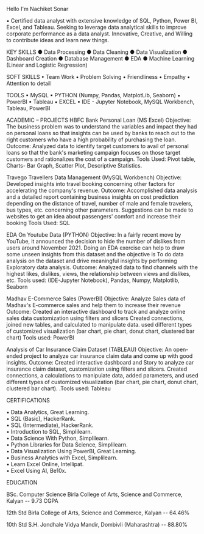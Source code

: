 Hello I'm Nachiket Sonar

▪	Certified data analyst with extensive knowledge of SQL, Python, Power BI, Excel, and Tableau. Seeking to leverage data analytical skills to improve corporate performance as a data analyst. Innovative, Creative, and Willing to contribute ideas and learn new things.

KEY SKILLS
●	Data Processing
●	Data Cleaning
●	Data Visualization
●	Dashboard Creation
●	Database Management
●	EDA
●	Machine Learning (Linear and Logistic Regression)

SOFT SKILLS	
•	Team Work
•	Problem Solving
•	Friendliness
•	Empathy
•	Attention to detail

TOOLS
▪	MySQL
▪	PYTHON (Numpy, Pandas, MatplotLib, Seaborn)
▪	PowerBI
▪	Tableau
▪	EXCEL
▪	IDE - Jupyter Notebook, MySQL Workbench, Tableau, PowerBI


ACADEMIC – PROJECTS
HBFC Bank Personal Loan (MS Excel)
Objective: The business problem was to understand the variables and impact they had on personal loans so that insights can be used by banks to reach out to the right customers who have a high probability of purchasing the loan. Outcome: Analyzed data to identify target customers to avail of personal loans so that the bank's marketing campaign focuses on those target customers and rationalizes the cost of a campaign.
Tools Used: Pivot table, Charts- Bar Graph, Scatter Plot, Descriptive Statistics.

Travego Travellers Data Management (MySQL Workbench)
Objective: Developed insights into travel booking concerning other factors for accelerating the company's revenue. Outcome: Accomplished data analysis and a detailed report containing business insights on cost prediction depending on the distance of travel, number of male and female travelers, bus types, etc. concerning other parameters. Suggestions can be made to websites to get an idea about passengers' comfort and increase their booking
Tools Used: SQL

EDA On Youtube Data (PYTHON)
Objective: In a fairly recent move by YouTube, it announced the decision to hide the number of dislikes from users around November 2021. Doing an EDA exercise can help to draw some unseen insights from this dataset and the objective is To do data analysis on the dataset and drive meaningful insights by performing 
Exploratory data analysis. 
Outcome: Analyzed data to find channels with the highest likes, dislikes, views, the relationship between views and dislikes, etc.
Tools used: (IDE-Jupyter Notebook), Pandas, Numpy, Matplotlib, Seaborn

Madhav E-Commerce Sales  (PowerBI)
Objective: Analyze Sales data of Madhav's E-commerce sales and help them to increase their revenue
Outcome: Created an interactive dashboard to track and analyze online sales data customization using filters and slicers
Created connections, joined new tables, and calculated to manipulate data. used different types of customized visualization (bar chart, pie chart, donut chart, clustered bar chart)
Tools used: PowerBI

Analysis of Car Insurance Claim Dataset (TABLEAU)
Objective: An open-ended project to analyze car insurance claim data and come up with good insights.
Outcome: Created interactive dashboard and Story to analyze car insurance claim dataset, customization using filters and slicers. Created connections, a calculations to manipulate data, added parameters, and used different types of customized visualization (bar chart, pie chart, donut chart, clustered bar chart).
.Tools used:  Tableau

CERTIFICATIONS

•	Data Analytics, Great Learning.   
•	SQL (Basic), HackerRank.      
•	SQL (Intermediate), HackerRank.     
•	Introduction to SQL, Simplilearn.     
•	Data Science With Python, Simplilearn.       
•	Python Libraries for Data Science, Simplilearn.      
•	Data Visualization Using PowerBI, Great Learning.    
•	Business Analytics with Excel, Simplilearn.   
•	Learn Excel Online, Intellipat.   
•	Excel Using AI, Be10x.  


EDUCATION

BSc. Computer Science	Birla College of Arts, Science and Commerce, Kalyan	-- 9.73 CGPA

12th Std	Birla College of Arts, Science and Commerce, Kalyan -- 64.46%

10th Std	S.H. Jondhale Vidya Mandir, Dombivli (Maharashtra) --	88.80%


